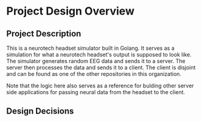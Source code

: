 # Project Design Overview

## Project Description

This is a neurotech headset simulator built in Golang. It serves as a simulation for what a neurotech headset's output is supposed to look like. The simulator generates random EEG data and sends it to a server. The server then processes the data and sends it to a client. The client is disjoint and can be found as one of the other repositories in this organization.

Note that the logic here also serves as a reference for bulding other server side applications for passing neural data from the headset to the client.

## Design Decisions
